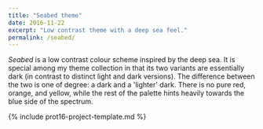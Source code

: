 ```yaml
---
title: "Seabed theme"
date: 2016-11-22
excerpt: "Low contrast theme with a deep sea feel."
permalink: /seabed/
---
```

*Seabed* is a low contrast colour scheme inspired by the deep sea. It is special among my theme collection in that its two variants are essentially dark (in contrast to distinct light and dark versions). The difference between the two is one of degree: a dark and a 'lighter' dark. There is no pure red, orange, and yellow, while the rest of the palette hints heavily towards the blue side of the spectrum.

{% include prot16-project-template.md %}
